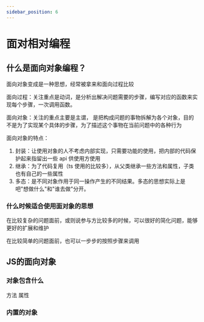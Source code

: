 ```yaml
---
sidebar_position: 6
---
```


# 面对相对编程

## 什么是面向对象编程？

面向对象变成是一种思想，经常被拿来和面向过程比较

面向过程：关注重点是动词，是分析出解决问题需要的步骤，编写对应的函数来实现每个步骤，一次调用函数。

面向对象：关注的重点主要是主谓， 是把构成问题的事物拆解为各个对象，目的不是为了实现某个具体的步骤，为了描述这个事物在当前问题中的各种行为

面向对象的特点：

1. 封装：让使用对象的人不考虑内部实现，只需要功能的使用，把内部的代码保护起来指留出一些 api 供使用方使用
2. 继承：为了代码复用（ts 使用的比较多），从父类继承一些方法和属性，子类也有自己的一些属性
3. 多态：是不同对象作用于同一操作产生的不同结果。多态的思想实际上是吧"想做什么"和"谁去做"分开。


### 什么时候适合使用面对象的思想
在比较复杂的问题面前，或则说参与方比较多的时候，可以很好的简化问题，能够更好的扩展和维护

在比较简单的问题面前，也可以一步步的按照步骤来调用

## JS的面向对象

### 对象包含什么

方法 
属性

### 内置的对象
 